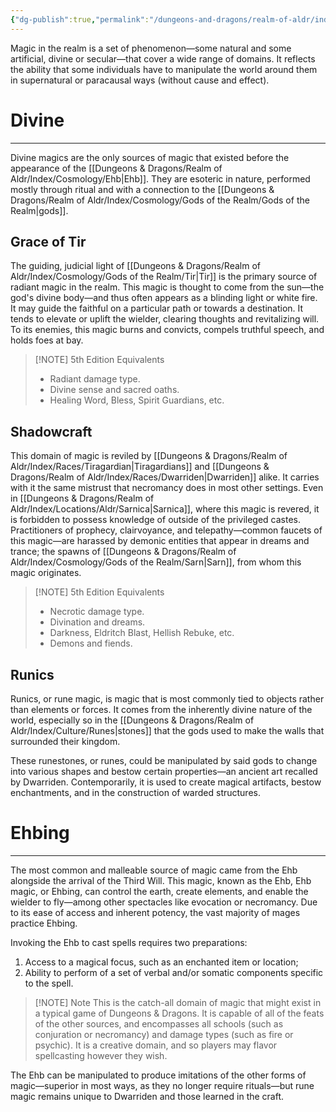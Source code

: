 ```yaml
---
{"dg-publish":true,"permalink":"/dungeons-and-dragons/realm-of-aldr/index/cosmology/magic/"}
---
```


Magic in the realm is a set of phenomenon—some natural and some artificial, divine or secular—that cover a wide range of domains. It reflects the ability that some individuals have to manipulate the world around them in supernatural or paracausal ways (without cause and effect).
# Divine
---
Divine magics are the only sources of magic that existed before the appearance of the [[Dungeons & Dragons/Realm of Aldr/Index/Cosmology/Ehb\|Ehb]]. They are esoteric in nature, performed mostly through ritual and with a connection to the [[Dungeons & Dragons/Realm of Aldr/Index/Cosmology/Gods of the Realm/Gods of the Realm\|gods]].
## Grace of Tir
The guiding, judicial light of [[Dungeons & Dragons/Realm of Aldr/Index/Cosmology/Gods of the Realm/Tir\|Tir]] is the primary source of radiant magic in the realm. This magic is thought to come from the sun—the god's divine body—and thus often appears as a blinding light or white fire. It may guide the faithful on a particular path or towards a destination. It tends to elevate or uplift the wielder, clearing thoughts and revitalizing will. To its enemies, this magic burns and convicts, compels truthful speech, and holds foes at bay.
> [!NOTE] 5th Edition Equivalents
> - Radiant damage type.
> - Divine sense and sacred oaths.
> - Healing Word, Bless, Spirit Guardians, etc.
## Shadowcraft
This domain of magic is reviled by [[Dungeons & Dragons/Realm of Aldr/Index/Races/Tiragardian\|Tiragardians]] and [[Dungeons & Dragons/Realm of Aldr/Index/Races/Dwarriden\|Dwarriden]] alike. It carries with it the same mistrust that necromancy does in most other settings. Even in [[Dungeons & Dragons/Realm of Aldr/Index/Locations/Aldr/Sarnica\|Sarnica]], where this magic is revered, it is forbidden to possess knowledge of outside of the privileged castes. Practitioners of prophecy, clairvoyance, and telepathy—common faucets of this magic—are harassed by demonic entities that appear in dreams and trance; the spawns of [[Dungeons & Dragons/Realm of Aldr/Index/Cosmology/Gods of the Realm/Sarn\|Sarn]], from whom this magic originates.
> [!NOTE] 5th Edition Equivalents
> - Necrotic damage type.
> - Divination and dreams.
> - Darkness, Eldritch Blast, Hellish Rebuke, etc.
> - Demons and fiends.
## Runics
Runics, or rune magic, is magic that is most commonly tied to objects rather than elements or forces. It comes from the inherently divine nature of the world, especially so in the [[Dungeons & Dragons/Realm of Aldr/Index/Culture/Runes\|stones]] that the gods used to make the walls that surrounded their kingdom. 

These runestones, or runes, could be manipulated by said gods to change into various shapes and bestow certain properties—an ancient art recalled by Dwarriden. Contemporarily, it is used to create magical artifacts, bestow enchantments, and in the construction of warded structures.

# Ehbing
---
The most common and malleable source of magic came from the Ehb alongside the arrival of the Third Will. This magic, known as the Ehb, Ehb magic, or Ehbing, can control the earth, create elements, and enable the wielder to fly—among other spectacles like evocation or necromancy. Due to its ease of access and inherent potency, the vast majority of mages practice Ehbing.

Invoking the Ehb to cast spells requires two preparations:
1.  Access to a magical focus, such as an enchanted item or location;
2. Ability to perform of a set of verbal and/or somatic components specific to the spell.

> [!NOTE] Note
> This is the catch-all domain of magic that might exist in a typical game of Dungeons & Dragons. It is capable of all of the feats of the other sources, and encompasses all schools (such as conjuration or necromancy) and damage types (such as fire or psychic). It is a creative domain, and so players may flavor spellcasting however they wish.

The Ehb can be manipulated to produce imitations of the other forms of magic—superior in most ways, as they no longer require rituals—but rune magic remains unique to Dwarriden and those learned in the craft.